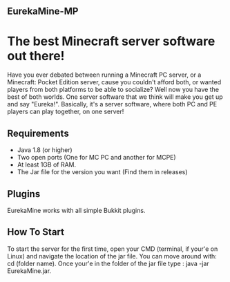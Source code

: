 ## **EurekaMine-MP** ##

The **best** Minecraft server software out there!
========
Have you ever debated between running a Minecraft PC server, or a Minecraft: Pocket Edition server, cause you couldn't afford both, or wanted players from both platforms to be able to socialize? Well now you have the best of both worlds. One server software that we think will make you get up and say "Eureka!". Basically, it's a server software, where both PC and PE players can play together, on one server! 

## Requirements ##

 - Java 1.8 (or higher)
 - Two open ports (One for MC PC and another for MCPE)
 - At least 1GB of RAM.
 - The Jar file for the version you want (Find them in releases)
 
 ## Plugins ##
 EurekaMine works with all simple Bukkit plugins.

## How To Start ##

To start the server for the first time, open your CMD (terminal, if your'e on Linux) and navigate the location of the jar file. You can move around with: cd (folder name). Once your'e in the folder of the jar file type : java -jar EurekaMine.jar. 
